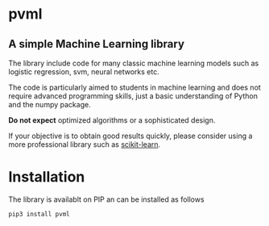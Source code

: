 # pvml
## A simple Machine Learning library 

The library include code for many classic machine learning models such as logistic regression, svm, neural networks etc.

The code is particularly aimed to students in machine learning and does not require advanced programming skills, just a basic understanding of Python and the numpy package.

**Do not expect** optimized algorithms or a sophisticated design.

If your objective is to obtain good results quickly, please consider using a more professional library such as [scikit-learn](https://scikit-learn.org).

# Installation

The library is availablt on PIP an can be installed as follows

```pip3 install pvml```
